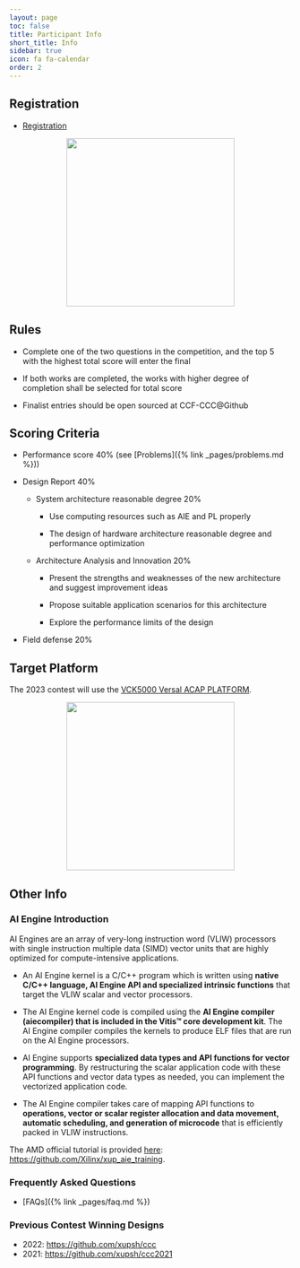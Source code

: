 ```yaml
---
layout: page
toc: false
title: Participant Info
short_title: Info
sidebar: true
icon: fa fa-calendar
order: 2
---
```


## Registration

* [Registration](https://www.wjx.top/vm/tbXtzkR.aspx# ) 

<p align="middle">
    <img src="{% link media/qrcode.jpg %}" width="300" class="center">
</p>

## Rules

* Complete one of the two questions in the competition, and the top 5 with the highest total score will enter the final

* If both works are completed, the works with higher degree of completion shall be selected for total score

* Finalist entries should be open sourced at CCF-CCC@Github

## Scoring Criteria

* Performance score 40% (see [Problems]({% link _pages/problems.md %}))

* Design Report 40%

  * System architecture reasonable degree 20%

      - Use computing resources such as AIE and PL properly

      - The design of hardware architecture reasonable degree and performance optimization

  * Architecture Analysis and Innovation 20%

      - Present the strengths and weaknesses of the new architecture and suggest improvement ideas

      - Propose suitable application scenarios for this architecture

      - Explore the performance limits of the design

* Field defense 20%

## Target Platform

The 2023 contest will use the [VCK5000 Versal ACAP PLATFORM](https://www.xilinx.com/products/boards-and-kits/vck5000.html).

<p align="middle">
    <img src="{% link media/vck5000.png %}" width="300" class="center">
</p>

## Other Info

### AI Engine Introduction

AI Engines are an array of very-long instruction word (VLIW) processors with single instruction multiple data (SIMD) vector units that are highly optimized for compute-intensive applications.

- An AI Engine kernel is a C/C++ program which is written using **native C/C++ language, AI Engine API and specialized intrinsic functions** that target the VLIW scalar and vector processors. 

- The AI Engine kernel code is compiled using the **AI Engine compiler (aiecompiler) that is included in the Vitis™ core development kit**. The AI Engine compiler compiles the kernels to produce ELF files that are run on the AI Engine processors.

- AI Engine supports **specialized data types and API functions for vector programming**. By restructuring the scalar application code with these API functions and vector data types as needed, you can implement the vectorized application code. 

- The AI Engine compiler takes care of mapping API functions to **operations, vector or scalar register allocation and data movement, automatic scheduling, and generation of microcode** that is efficiently packed in VLIW instructions.

The AMD official tutorial is provided [here](https://github.com/Xilinx/xup_aie_training): https://github.com/Xilinx/xup_aie_training. 

### Frequently Asked Questions
  * [FAQs]({% link _pages/faq.md %})

### Previous Contest Winning Designs

  * 2022: https://github.com/xupsh/ccc
  * 2021: https://github.com/xupsh/ccc2021


